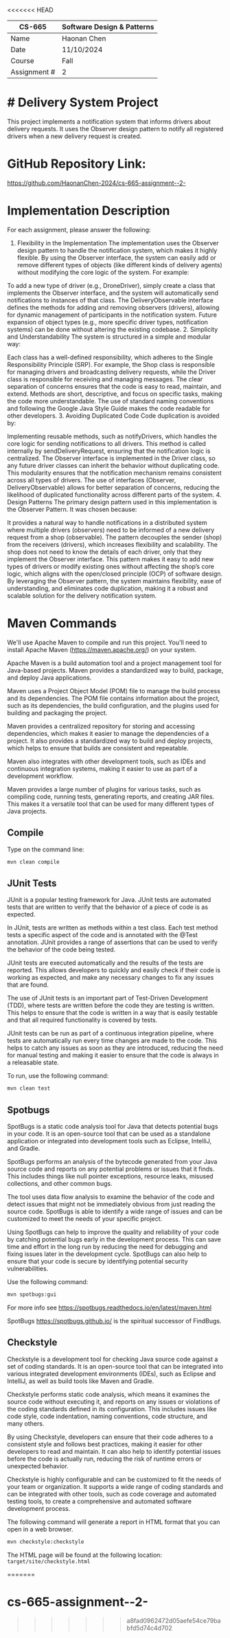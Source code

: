 <<<<<<< HEAD

| CS-665       | Software Design & Patterns |
|--------------|----------------------------|
| Name         | Haonan Chen                |
| Date         | 11/10/2024                 |
| Course       | Fall                       |
| Assignment # | 2                          |

# # Delivery System Project
This project implements a notification system that informs drivers about delivery requests. It uses the Observer design pattern to notify all registered drivers when a new delivery request is created.

# GitHub Repository Link:
https://github.com/HaonanChen-2024/cs-665-assignment--2-

# Implementation Description 


For each assignment, please answer the following:

1. Flexibility in the Implementation
   The implementation uses the Observer design pattern to handle the notification system, which makes it highly flexible. By using the Observer interface, the system can easily add or remove different types of objects (like different kinds of delivery agents) without modifying the core logic of the system. For example:

To add a new type of driver (e.g., DroneDriver), simply create a class that implements the Observer interface, and the system will automatically send notifications to instances of that class.
The DeliveryObservable interface defines the methods for adding and removing observers (drivers), allowing for dynamic management of participants in the notification system. Future expansion of object types (e.g., more specific driver types, notification systems) can be done without altering the existing codebase.
2. Simplicity and Understandability
   The system is structured in a simple and modular way:

Each class has a well-defined responsibility, which adheres to the Single Responsibility Principle (SRP). For example, the Shop class is responsible for managing drivers and broadcasting delivery requests, while the Driver class is responsible for receiving and managing messages.
The clear separation of concerns ensures that the code is easy to read, maintain, and extend. Methods are short, descriptive, and focus on specific tasks, making the code more understandable.
The use of standard naming conventions and following the Google Java Style Guide makes the code readable for other developers.
3. Avoiding Duplicated Code
   Code duplication is avoided by:

Implementing reusable methods, such as notifyDrivers, which handles the core logic for sending notifications to all drivers. This method is called internally by sendDeliveryRequest, ensuring that the notification logic is centralized.
The Observer interface is implemented in the Driver class, so any future driver classes can inherit the behavior without duplicating code. This modularity ensures that the notification mechanism remains consistent across all types of drivers.
The use of interfaces (Observer, DeliveryObservable) allows for better separation of concerns, reducing the likelihood of duplicated functionality across different parts of the system.
4. Design Patterns
   The primary design pattern used in this implementation is the Observer Pattern. It was chosen because:

It provides a natural way to handle notifications in a distributed system where multiple drivers (observers) need to be informed of a new delivery request from a shop (observable).
The pattern decouples the sender (shop) from the receivers (drivers), which increases flexibility and scalability. The shop does not need to know the details of each driver, only that they implement the Observer interface.
This pattern makes it easy to add new types of drivers or modify existing ones without affecting the shop’s core logic, which aligns with the open/closed principle (OCP) of software design.
By leveraging the Observer pattern, the system maintains flexibility, ease of understanding, and eliminates code duplication, making it a robust and scalable solution for the delivery notification system.


# Maven Commands

We'll use Apache Maven to compile and run this project. You'll need to install Apache Maven (https://maven.apache.org/) on your system. 

Apache Maven is a build automation tool and a project management tool for Java-based projects. Maven provides a standardized way to build, package, and deploy Java applications.

Maven uses a Project Object Model (POM) file to manage the build process and its dependencies. The POM file contains information about the project, such as its dependencies, the build configuration, and the plugins used for building and packaging the project.

Maven provides a centralized repository for storing and accessing dependencies, which makes it easier to manage the dependencies of a project. It also provides a standardized way to build and deploy projects, which helps to ensure that builds are consistent and repeatable.

Maven also integrates with other development tools, such as IDEs and continuous integration systems, making it easier to use as part of a development workflow.

Maven provides a large number of plugins for various tasks, such as compiling code, running tests, generating reports, and creating JAR files. This makes it a versatile tool that can be used for many different types of Java projects.

## Compile
Type on the command line: 

```bash
mvn clean compile
```



## JUnit Tests
JUnit is a popular testing framework for Java. JUnit tests are automated tests that are written to verify that the behavior of a piece of code is as expected.

In JUnit, tests are written as methods within a test class. Each test method tests a specific aspect of the code and is annotated with the @Test annotation. JUnit provides a range of assertions that can be used to verify the behavior of the code being tested.

JUnit tests are executed automatically and the results of the tests are reported. This allows developers to quickly and easily check if their code is working as expected, and make any necessary changes to fix any issues that are found.

The use of JUnit tests is an important part of Test-Driven Development (TDD), where tests are written before the code they are testing is written. This helps to ensure that the code is written in a way that is easily testable and that all required functionality is covered by tests.

JUnit tests can be run as part of a continuous integration pipeline, where tests are automatically run every time changes are made to the code. This helps to catch any issues as soon as they are introduced, reducing the need for manual testing and making it easier to ensure that the code is always in a releasable state.

To run, use the following command:
```bash
mvn clean test
```


## Spotbugs 

SpotBugs is a static code analysis tool for Java that detects potential bugs in your code. It is an open-source tool that can be used as a standalone application or integrated into development tools such as Eclipse, IntelliJ, and Gradle.

SpotBugs performs an analysis of the bytecode generated from your Java source code and reports on any potential problems or issues that it finds. This includes things like null pointer exceptions, resource leaks, misused collections, and other common bugs.

The tool uses data flow analysis to examine the behavior of the code and detect issues that might not be immediately obvious from just reading the source code. SpotBugs is able to identify a wide range of issues and can be customized to meet the needs of your specific project.

Using SpotBugs can help to improve the quality and reliability of your code by catching potential bugs early in the development process. This can save time and effort in the long run by reducing the need for debugging and fixing issues later in the development cycle. SpotBugs can also help to ensure that your code is secure by identifying potential security vulnerabilities.

Use the following command:

```bash
mvn spotbugs:gui 
```

For more info see 
https://spotbugs.readthedocs.io/en/latest/maven.html

SpotBugs https://spotbugs.github.io/ is the spiritual successor of FindBugs.


## Checkstyle 

Checkstyle is a development tool for checking Java source code against a set of coding standards. It is an open-source tool that can be integrated into various integrated development environments (IDEs), such as Eclipse and IntelliJ, as well as build tools like Maven and Gradle.

Checkstyle performs static code analysis, which means it examines the source code without executing it, and reports on any issues or violations of the coding standards defined in its configuration. This includes issues like code style, code indentation, naming conventions, code structure, and many others.

By using Checkstyle, developers can ensure that their code adheres to a consistent style and follows best practices, making it easier for other developers to read and maintain. It can also help to identify potential issues before the code is actually run, reducing the risk of runtime errors or unexpected behavior.

Checkstyle is highly configurable and can be customized to fit the needs of your team or organization. It supports a wide range of coding standards and can be integrated with other tools, such as code coverage and automated testing tools, to create a comprehensive and automated software development process.

The following command will generate a report in HTML format that you can open in a web browser. 

```bash
mvn checkstyle:checkstyle
```

The HTML page will be found at the following location:
`target/site/checkstyle.html`




=======
# cs-665-assignment--2-
>>>>>>> a8fad0962472d05aefe54ce79babfd5d74c4d702
